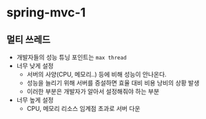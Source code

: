 # spring-mvc-1

## 멀티 쓰레드
- 개발자들의 성능 튜닝 포인트는 `max thread`
- 너무 낮게 설정
  - 서버의 사양(CPU, 메모리..) 등에 비해 성능이 안나온다.
  - 성능을 늘리기 위해 서버를 증설하면 효율 대비 비용 낭비의 상황 발생
  - 이러한 부분은 개발자가 알아서 설정해줘야 하는 부분
- 너무 높게 설정
  - CPU, 메모리 리소스 임계점 초과로 서버 다운
